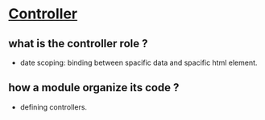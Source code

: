 [Controller](http://campus.codeschool.com/courses/shaping-up-with-angular-js/level/1/section/2/our-first-controller)
=====


what is the controller role ?
------
- date scoping: binding between  spacific data  and spacific html element.

how a module organize its code ?
---
- defining controllers.


